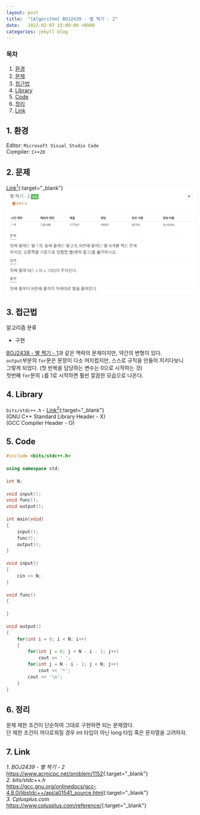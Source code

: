 ```yaml
---
layout: post
title:  "[Algorithm] BOJ2439 - 별 찍기 - 2"
date:   2022-02-07 15:00:00 +0900
categories: jekyll blog
---
```

### 목차
1. [환경](#1-환경)
2. [문제](#2-문제)
3. [접근법](#3-접근법)
4. [Library](#4-library)
5. [Code](#5-code)
6. [정리](#6-정리)
7. [Link](#7-link)

## 1. 환경
Editor: `Microsoft Visual Studio Code`  
Compiler: `C++20`

## 2. 문제
[Link<sup>1</sup>](https://www.acmicpc.net/problem/1152){:target="_blank"}
![BOJ2439](/assets/images/2022/02/07/BOJ2439.jpg)

## 3. 접근법
알고리즘 분류
 * 구현

[BOJ2438 - 별 찍기 - 1](https://ymiwm.github.io/jekyll/blog/2022/02/04/algorithm-BOJ2438.html)과 같은 맥락의 문제이지만, 약간의 변형이 있다.  
`output`부분의 `for`문은 문장이 다소 어지럽지만, 스스로 규칙을 만들어 지키다보니  
그렇게 되었다. (첫 반복을 담당하는 변수는 0으로 시작하는 것)  
첫번째 `for`문의 `i`를 1로 시작하면 훨씬 깔끔한 모습으로 나온다.

## 4. Library
`bits/stdc++.h` - [Link<sup>2</sup>](https://gcc.gnu.org/onlinedocs/gcc-4.8.0/libstdc++/api/a01541_source.html){:target="_blank"}  
(GNU C++ Standard Library Header - X)  
(GCC Compiler Header - O)

## 5. Code
```cpp
#include <bits/stdc++.h>

using namespace std;

int N;

void input();
void func();
void output();

int main(void)
{
    input();
    func();
    output();
}

void input()
{
    cin >> N;
}

void func()
{
    
}

void output()
{
    for(int i = 0; i < N; i++)
    {
        for(int j = 0; j < N - i - 1; j++)
            cout << ' ';
        for(int j = N - i - 1; j < N; j++)
            cout << '*';
        cout << '\n';
    }
}
```

## 6. 정리
문제 제한 조건이 단순하여 그대로 구현하면 되는 문제였다.  
단 제한 조건이 까다로워질 경우 int 타입이 아닌 long 타입 혹은 문자열을 고려하자.

## 7. Link
*1. BOJ2439 - 별 찍기 - 2*  
<https://www.acmicpc.net/problem/1152>{:target="_blank"}  
*2. bits/stdc++.h*  
<https://gcc.gnu.org/onlinedocs/gcc-4.8.0/libstdc++/api/a01541_source.html>{:target="_blank"}  
*3. Cplusplus.com*  
<https://www.cplusplus.com/reference/>{:target="_blank"}